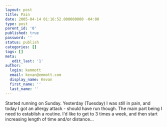 ```yaml
---
layout: post
title: Pain
date: 2005-04-14 01:16:52.000000000 -04:00
type: post
parent_id: '0'
published: true
password: ''
status: publish
categories: []
tags: []
meta:
  _edit_last: '1'
author:
  login: kemmott
  email: kevan@emmott.com
  display_name: Kevan
  first_name: ''
  last_name: ''
---
```

<p>Started running on Sunday. Yesterday (Tuesday) I was still in pain, and today I got an allergy attack - should have run though. The main part being I need to establish a routine. I'd like to get to 3 times a week, and then start increasing length of time and/or distance...</p>
